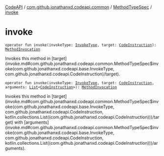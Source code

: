 [CodeAPI](../../index.md) / [com.github.jonathanxd.codeapi.common](../index.md) / [MethodTypeSpec](index.md) / [invoke](.)

# invoke

`operator fun invoke(invokeType: `[`InvokeType`](../../com.github.jonathanxd.codeapi.base/-invoke-type/index.md)`, target: `[`CodeInstruction`](../../com.github.jonathanxd.codeapi/-code-instruction.md)`): `[`MethodInvocation`](../../com.github.jonathanxd.codeapi.base/-method-invocation/index.md)

Invokes this method in [target](invoke.md#com.github.jonathanxd.codeapi.common.MethodTypeSpec$invoke(com.github.jonathanxd.codeapi.base.InvokeType, com.github.jonathanxd.codeapi.CodeInstruction)/target).

`operator fun invoke(invokeType: `[`InvokeType`](../../com.github.jonathanxd.codeapi.base/-invoke-type/index.md)`, target: `[`CodeInstruction`](../../com.github.jonathanxd.codeapi/-code-instruction.md)`, arguments: `[`List`](https://kotlinlang.org/api/latest/jvm/stdlib/kotlin.collections/-list/index.html)`<`[`CodeInstruction`](../../com.github.jonathanxd.codeapi/-code-instruction.md)`>): `[`MethodInvocation`](../../com.github.jonathanxd.codeapi.base/-method-invocation/index.md)

Invokes this method in [target](invoke.md#com.github.jonathanxd.codeapi.common.MethodTypeSpec$invoke(com.github.jonathanxd.codeapi.base.InvokeType, com.github.jonathanxd.codeapi.CodeInstruction, kotlin.collections.List((com.github.jonathanxd.codeapi.CodeInstruction)))/target) with [arguments](invoke.md#com.github.jonathanxd.codeapi.common.MethodTypeSpec$invoke(com.github.jonathanxd.codeapi.base.InvokeType, com.github.jonathanxd.codeapi.CodeInstruction, kotlin.collections.List((com.github.jonathanxd.codeapi.CodeInstruction)))/arguments).

